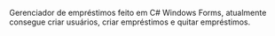 Gerenciador de empréstimos feito em C# Windows Forms, atualmente consegue criar usuários, criar empréstimos e quitar empréstimos.
